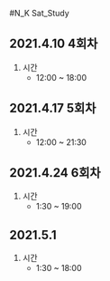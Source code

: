 #N_K Sat_Study

2021.4.10 4회차
---------
1. 시간
    - 12:00 ~ 18:00

2021.4.17 5회차
------
1. 시간
    - 12:00 ~ 21:30

2021.4.24 6회차
-----
1. 시간
    - 1:30 ~ 19:00

2021.5.1
-----
1. 시간
    - 1:30 ~ 18:00
